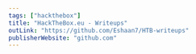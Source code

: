 ```yaml
---
tags: ["hackthebox"]
title: "HackTheBox.eu - Writeups"
outLink: "https://github.com/Eshaan7/HTB-writeups"
publisherWebsite: "github.com"
---
```

